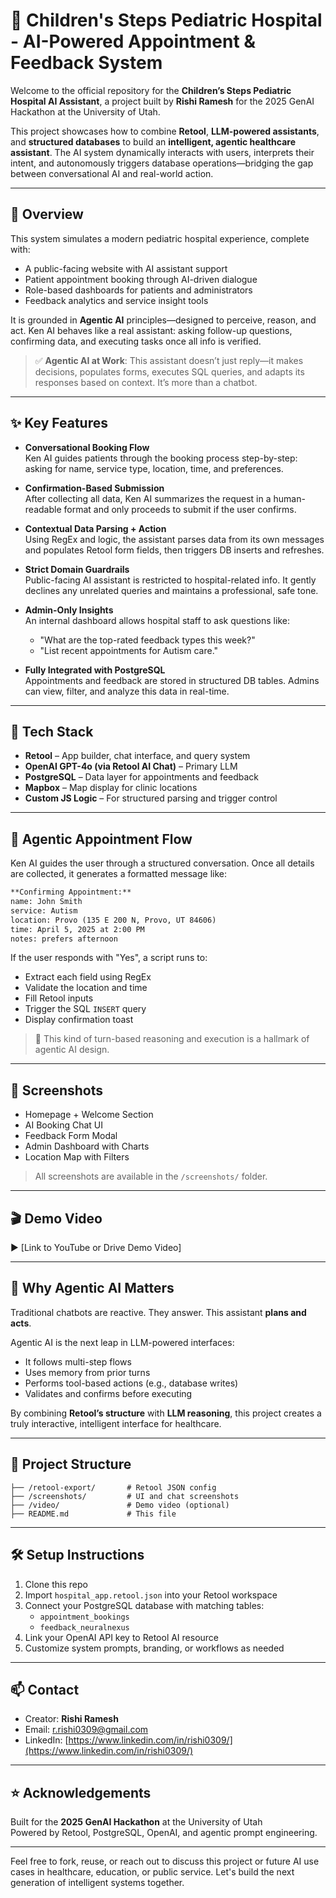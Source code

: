 # 🏥 Children's Steps Pediatric Hospital - AI-Powered Appointment & Feedback System

Welcome to the official repository for the **Children’s Steps Pediatric Hospital AI Assistant**, a project built by **Rishi Ramesh** for the 2025 GenAI Hackathon at the University of Utah.

This project showcases how to combine **Retool**, **LLM-powered assistants**, and **structured databases** to build an **intelligent, agentic healthcare assistant**. The AI system dynamically interacts with users, interprets their intent, and autonomously triggers database operations—bridging the gap between conversational AI and real-world action.

---

## 🎯 Overview

This system simulates a modern pediatric hospital experience, complete with:
- A public-facing website with AI assistant support
- Patient appointment booking through AI-driven dialogue
- Role-based dashboards for patients and administrators
- Feedback analytics and service insight tools

It is grounded in **Agentic AI** principles—designed to perceive, reason, and act. Ken AI behaves like a real assistant: asking follow-up questions, confirming data, and executing tasks once all info is verified.

> ✅ **Agentic AI at Work**: This assistant doesn’t just reply—it makes decisions, populates forms, executes SQL queries, and adapts its responses based on context. It’s more than a chatbot.

---

## ✨ Key Features

- **Conversational Booking Flow**  
  Ken AI guides patients through the booking process step-by-step: asking for name, service type, location, time, and preferences.

- **Confirmation-Based Submission**  
  After collecting all data, Ken AI summarizes the request in a human-readable format and only proceeds to submit if the user confirms.

- **Contextual Data Parsing + Action**  
  Using RegEx and logic, the assistant parses data from its own messages and populates Retool form fields, then triggers DB inserts and refreshes.

- **Strict Domain Guardrails**  
  Public-facing AI assistant is restricted to hospital-related info. It gently declines any unrelated queries and maintains a professional, safe tone.

- **Admin-Only Insights**  
  An internal dashboard allows hospital staff to ask questions like:
  - "What are the top-rated feedback types this week?"
  - "List recent appointments for Autism care."

- **Fully Integrated with PostgreSQL**  
  Appointments and feedback are stored in structured DB tables. Admins can view, filter, and analyze this data in real-time.

---

## 🧠 Tech Stack

- **Retool** – App builder, chat interface, and query system
- **OpenAI GPT-4o (via Retool AI Chat)** – Primary LLM
- **PostgreSQL** – Data layer for appointments and feedback
- **Mapbox** – Map display for clinic locations
- **Custom JS Logic** – For structured parsing and trigger control

---

## 🚀 Agentic Appointment Flow

Ken AI guides the user through a structured conversation. Once all details are collected, it generates a formatted message like:

```markdown
**Confirming Appointment:**  
name: John Smith  
service: Autism  
location: Provo (135 E 200 N, Provo, UT 84606)  
time: April 5, 2025 at 2:00 PM  
notes: prefers afternoon
```

If the user responds with "Yes", a script runs to:
- Extract each field using RegEx
- Validate the location and time
- Fill Retool inputs
- Trigger the SQL `INSERT` query
- Display confirmation toast

> 🔄 This kind of turn-based reasoning and execution is a hallmark of agentic AI design.

---

## 📸 Screenshots

- Homepage + Welcome Section  
- AI Booking Chat UI  
- Feedback Form Modal  
- Admin Dashboard with Charts  
- Location Map with Filters

> All screenshots are available in the `/screenshots/` folder.

---

## 🎬 Demo Video

▶️ [Link to YouTube or Drive Demo Video]

---

## 🧠 Why Agentic AI Matters

Traditional chatbots are reactive. They answer. This assistant **plans and acts**.

Agentic AI is the next leap in LLM-powered interfaces:
- It follows multi-step flows
- Uses memory from prior turns
- Performs tool-based actions (e.g., database writes)
- Validates and confirms before executing

By combining **Retool’s structure** with **LLM reasoning**, this project creates a truly interactive, intelligent interface for healthcare.

---

## 📁 Project Structure

```
├── /retool-export/       # Retool JSON config
├── /screenshots/         # UI and chat screenshots
├── /video/               # Demo video (optional)
├── README.md             # This file
```

---

## 🛠️ Setup Instructions

1. Clone this repo
2. Import `hospital_app.retool.json` into your Retool workspace
3. Connect your PostgreSQL database with matching tables:
   - `appointment_bookings`
   - `feedback_neuralnexus`
4. Link your OpenAI API key to Retool AI resource
5. Customize system prompts, branding, or workflows as needed

---

## 📫 Contact

- Creator: **Rishi Ramesh**  
- Email: [r.rishi0309@gmail.com](mailto:r.rishi0309@gmail.com)  
- LinkedIn: [https://www.linkedin.com/in/rishi0309/](https://www.linkedin.com/in/rishi0309/)

---

## ⭐ Acknowledgements

Built for the **2025 GenAI Hackathon** at the University of Utah  
Powered by Retool, PostgreSQL, OpenAI, and agentic prompt engineering.

---

Feel free to fork, reuse, or reach out to discuss this project or future AI use cases in healthcare, education, or public service. Let's build the next generation of intelligent systems together.
